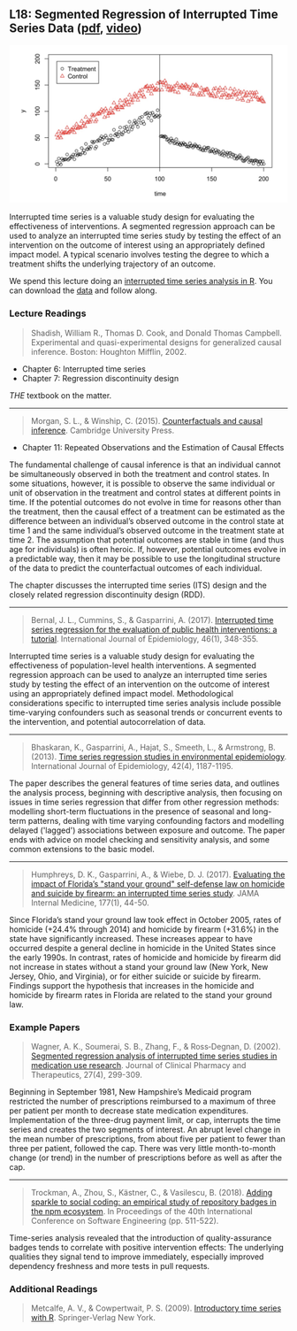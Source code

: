 ## L18: Segmented Regression of Interrupted Time Series Data ([pdf](../slides/18-time-series-activity.pdf), [video](https://youtu.be/PzQphPhwD3E))

[![Lecture18-Interrupted-Time-Series](../assets/images/18-time-series-activity.jpeg)](../slides/18-time-series-activity.pdf)

Interrupted time series is a valuable study design for evaluating the effectiveness of interventions. A segmented regression approach can be used to analyze an interrupted time series study by testing the effect of an intervention on the outcome of interest using an appropriately defined impact model. A typical scenario involves testing the degree to which a treatment shifts the underlying trajectory of an outcome.

We spend this lecture doing an [interrupted time series analysis in R](../assets/activities/in-class-its-activity.pdf). You can download the [data](../assets/activities/ITS%20in-class.zip) and follow along.


### Lecture Readings


> Shadish, William R., Thomas D. Cook, and Donald Thomas Campbell. Experimental and quasi-experimental designs for generalized causal inference. Boston: Houghton Mifflin, 2002.

- Chapter 6: Interrupted time series
- Chapter 7: Regression discontinuity design

*THE* textbook on the matter.

---

> Morgan, S. L., & Winship, C. (2015). [Counterfactuals and causal inference](https://content.schweitzer-online.de/static/catalog_manager/live/media_files/representation/zd_std_orig__zd_schw_orig/023/777/881/9781107065079_foreword_pdf_1.pdf). Cambridge University Press.

- Chapter 11: Repeated Observations and the Estimation of Causal Effects 

The fundamental challenge of causal inference is that an individual cannot be simultaneously observed in both the treatment and control states. In some situations, however, it is possible to observe the same individual or unit of observation in the treatment and control states at different points in time. If the potential outcomes do not evolve in time for reasons other than the treatment, then the causal effect of a treatment can be estimated as the difference between an individual’s observed outcome in the control state at time 1 and the same individual’s observed outcome in the treatment state at time 2. The assumption that potential outcomes are stable in time (and thus age for individuals) is often heroic. If, however, potential outcomes evolve in a predictable way, then it may be possible to use the longitudinal structure of the data to predict the counterfactual outcomes of each individual.

The chapter discusses the interrupted time series (ITS) design and the closely related regression discontinuity design (RDD). 

---

> Bernal, J. L., Cummins, S., & Gasparrini, A. (2017). [Interrupted time series regression for the evaluation of public health interventions: a tutorial](https://core.ac.uk/download/pdf/42636401.pdf). International Journal of Epidemiology, 46(1), 348-355.

Interrupted time series is a valuable study design for evaluating the effectiveness of population-level health interventions. A segmented regression approach can be used to analyze an interrupted time series study by testing the effect of an intervention on the outcome of interest using an appropriately defined impact model. Methodological considerations specific to interrupted time series analysis include possible time-varying confounders such as seasonal trends or concurrent events to the intervention, and potential autocorrelation of data.

---

> Bhaskaran, K., Gasparrini, A., Hajat, S., Smeeth, L., & Armstrong, B. (2013). [Time series regression studies in environmental epidemiology](https://www.scienceopen.com/document_file/bf451389-6999-436d-a611-8899c4aa8730/PubMedCentral/bf451389-6999-436d-a611-8899c4aa8730.pdf). International Journal of Epidemiology, 42(4), 1187-1195.

The paper describes the general features of time series data, and outlines the analysis process, beginning with descriptive analysis, then focusing on issues in time series regression that differ from other regression methods: modelling short-term fluctuations in the presence of seasonal and long-term patterns, dealing with time varying confounding factors and modelling delayed ('lagged') associations between exposure and outcome. The paper ends with advice on model checking and sensitivity analysis, and some common extensions to the basic model.

---

> Humphreys, D. K., Gasparrini, A., & Wiebe, D. J. (2017). [Evaluating the impact of Florida’s "stand your ground" self-defense law on homicide and suicide by firearm: an interrupted time series study](https://researchonline.lshtm.ac.uk/id/eprint/3429596/1/Humphreysetal2016_JAMAInternMed.pdf). JAMA Internal Medicine, 177(1), 44-50.

Since Florida’s stand your ground law took effect in October 2005, rates of homicide (+24.4% through 2014) and homicide by firearm (+31.6%) in the state have significantly increased. 
These increases appear to have occurred despite a general decline in homicide in the United States since the early 1990s.
In contrast, rates of homicide and homicide by firearm did not increase in states without a stand your ground law (New York, New Jersey, Ohio, and Virginia), or for either suicide or suicide by firearm. 
Findings support the hypothesis that increases in the homicide and homicide by firearm rates in Florida are related to the stand your ground law. 



### Example Papers

> Wagner, A. K., Soumerai, S. B., Zhang, F., & Ross‐Degnan, D. (2002). [Segmented regression analysis of interrupted time series studies in medication use research](https://www.alnap.org/system/files/content/resource/files/main/segmented-regression-wagner-2002.pdf). Journal of Clinical Pharmacy and Therapeutics, 27(4), 299-309.

Beginning in September 1981, New Hampshire’s Medicaid program restricted the number of prescriptions reimbursed to a maximum of three per patient per month to decrease state medication expenditures. Implementation of the three-drug payment limit, or cap, interrupts the time series and creates the two segments of interest. An abrupt level change in the mean number of prescriptions, from about five per patient to fewer than three per patient, followed the cap. There was very little month-to-month change (or trend) in the number of prescriptions before as well as after the cap.

---

> Trockman, A., Zhou, S., Kästner, C., & Vasilescu, B. (2018). [Adding sparkle to social coding: an empirical study of repository badges in the npm ecosystem](https://cmustrudel.github.io/papers/icse18badges.pdf). In Proceedings of the 40th International Conference on Software Engineering (pp. 511-522).

Time-series analysis  revealed that the introduction of quality-assurance badges tends to correlate with positive intervention effects: The underlying qualities they signal tend to improve immediately, especially improved dependency freshness and more tests in pull requests.

### Additional Readings

> Metcalfe, A. V., & Cowpertwait, P. S. (2009). [Introductory time series with R](https://link.springer.com/book/10.1007%2F978-0-387-88698-5). Springer-Verlag New York.

